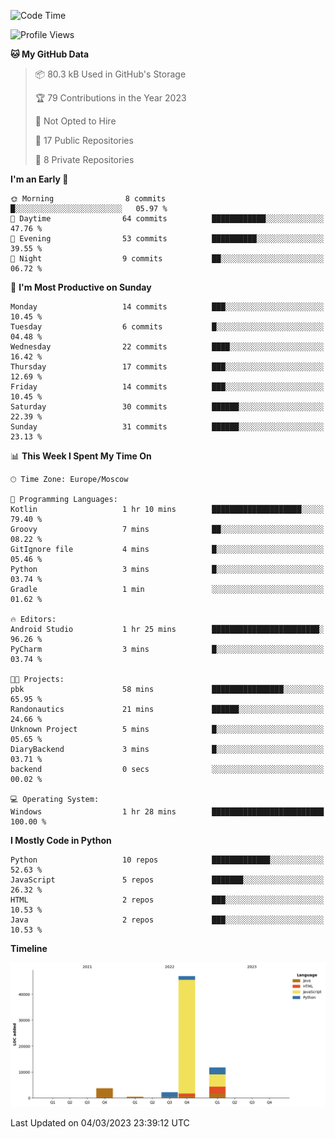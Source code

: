 <!--START_SECTION:waka-->
![Code Time](http://img.shields.io/badge/Code%20Time-34%20hrs%2051%20mins-blue)

![Profile Views](http://img.shields.io/badge/Profile%20Views-0-blue)

**🐱 My GitHub Data** 

> 📦 80.3 kB Used in GitHub's Storage 
 > 
> 🏆 79 Contributions in the Year 2023
 > 
> 🚫 Not Opted to Hire
 > 
> 📜 17 Public Repositories 
 > 
> 🔑 8 Private Repositories 
 > 
**I'm an Early 🐤** 

```text
🌞 Morning                8 commits           █░░░░░░░░░░░░░░░░░░░░░░░░   05.97 % 
🌆 Daytime                64 commits          ████████████░░░░░░░░░░░░░   47.76 % 
🌃 Evening                53 commits          ██████████░░░░░░░░░░░░░░░   39.55 % 
🌙 Night                  9 commits           ██░░░░░░░░░░░░░░░░░░░░░░░   06.72 % 
```
📅 **I'm Most Productive on Sunday** 

```text
Monday                   14 commits          ███░░░░░░░░░░░░░░░░░░░░░░   10.45 % 
Tuesday                  6 commits           █░░░░░░░░░░░░░░░░░░░░░░░░   04.48 % 
Wednesday                22 commits          ████░░░░░░░░░░░░░░░░░░░░░   16.42 % 
Thursday                 17 commits          ███░░░░░░░░░░░░░░░░░░░░░░   12.69 % 
Friday                   14 commits          ███░░░░░░░░░░░░░░░░░░░░░░   10.45 % 
Saturday                 30 commits          ██████░░░░░░░░░░░░░░░░░░░   22.39 % 
Sunday                   31 commits          ██████░░░░░░░░░░░░░░░░░░░   23.13 % 
```


📊 **This Week I Spent My Time On** 

```text
🕑︎ Time Zone: Europe/Moscow

💬 Programming Languages: 
Kotlin                   1 hr 10 mins        ████████████████████░░░░░   79.40 % 
Groovy                   7 mins              ██░░░░░░░░░░░░░░░░░░░░░░░   08.22 % 
GitIgnore file           4 mins              █░░░░░░░░░░░░░░░░░░░░░░░░   05.46 % 
Python                   3 mins              █░░░░░░░░░░░░░░░░░░░░░░░░   03.74 % 
Gradle                   1 min               ░░░░░░░░░░░░░░░░░░░░░░░░░   01.62 % 

🔥 Editors: 
Android Studio           1 hr 25 mins        ████████████████████████░   96.26 % 
PyCharm                  3 mins              █░░░░░░░░░░░░░░░░░░░░░░░░   03.74 % 

🐱‍💻 Projects: 
pbk                      58 mins             ████████████████░░░░░░░░░   65.95 % 
Randonautics             21 mins             ██████░░░░░░░░░░░░░░░░░░░   24.66 % 
Unknown Project          5 mins              █░░░░░░░░░░░░░░░░░░░░░░░░   05.65 % 
DiaryBackend             3 mins              █░░░░░░░░░░░░░░░░░░░░░░░░   03.71 % 
backend                  0 secs              ░░░░░░░░░░░░░░░░░░░░░░░░░   00.02 % 

💻 Operating System: 
Windows                  1 hr 28 mins        █████████████████████████   100.00 % 
```

**I Mostly Code in Python** 

```text
Python                   10 repos            █████████████░░░░░░░░░░░░   52.63 % 
JavaScript               5 repos             ███████░░░░░░░░░░░░░░░░░░   26.32 % 
HTML                     2 repos             ███░░░░░░░░░░░░░░░░░░░░░░   10.53 % 
Java                     2 repos             ███░░░░░░░░░░░░░░░░░░░░░░   10.53 % 
```



**Timeline**

![Lines of Code chart](https://raw.githubusercontent.com/Adlemex/Adlemex/main/assets/bar_graph.png)


 Last Updated on 04/03/2023 23:39:12 UTC
<!--END_SECTION:waka-->
